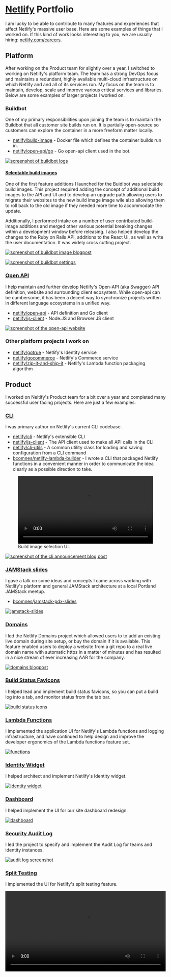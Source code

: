# [Netlify](http://www.netlify.com) Portfolio

I am lucky to be able to contribute to many features and experiences that affect Netlify's massive user base.  Here are some examples of things that I worked on.  If this kind of work looks interesting to you, we are usually hiring: [netlify.com/careers](https://www.netlify.com/careers/).

## Platform

After working on the Product team for slightly over a year, I switched to working on Netlify's platform team.  The team has a strong DevOps focus and maintains a redundant, highly available multi-cloud infrastructure on which Netlify and and all of its services run.  My focus on the team is to maintain, develop, scale and improve various critical services and libraries.  Below are some examples of larger projects I worked on.

### Buildbot

One of my primary responsibilities upon joining the team is to maintain the Buildbot that all customer site builds run on.  It is partially open-source so customers can explore the container in a more freeform matter locally.

<ul>
  <li class="lang docker"><a href="https://github.com/netlify/build-image">netlify/build-image</a> - Docker file which defines the container builds run in.</li>
  <li class="lang go"><a href="https://godoc.org/github.com/netlify/open-api/go">netlify/open-api/go</a> - Go open-api client used in the bot.</li>
</ul>

[![screenshot of buildbot logs](./buildbot.png)](./buildbot.png)

#### [Selectable build images](https://www.netlify.com/blog/2019/03/14/a-more-flexible-build-architecture-with-updated-linux/)

One of the first feature additions I launched for the Buidlbot was selectable build images.  This project required adding the concept of additional build images to the API and UI and to develop an upgrade path allowing users to migrate their websites to the new build image image wile also allowing them to roll back to the old image if they needed more time to accommodate the update.

Additionally, I performed intake on a number of user contributed build-image additions and merged other various potential breaking changes within a development window before releasing.  I also helped develop the changes to the Ruby on Rails API, additions to the React UI, as well as write the user documentation.  It was widely cross cutting project.

[![screenshot of buildbot image blogpost](./build-image-blog.png)](https://www.netlify.com/blog/2019/03/14/a-more-flexible-build-architecture-with-updated-linux/)

[![screenshot of buildbot settings](./image-selection.png)](./image-selection.png)

### [Open API](https://open-api.netlify.com)

I help maintain and further develop Netlify's Open-API (aka Swagger) API definition, website and surrounding client ecosystem.  While open-api can be cumbersome, it has been a decent way to synchronize projects written in different language ecosystems in a unified way.

<ul>
  <li class="lang go"><a href="https://github.com/netlify/open-api">netlify/open-api</a> - API definition and Go client</li>
  <li class="lang js"><a href="https://github.com/netlify/js-client">netlify/js-client</a> - Node.JS and Browser JS client</li>
</ul>

[![screenshot of the open-api website](./open-api-web.png)](https://open-api.netlify.com)

### Other platform projects I work on

<ul>
  <li class="lang go"><a href="http://github.com/netlify/gotrue">netlify/gotrue</a> - Netlify's Identity service</li>
  <li class="lang go"><a href="http://github.com/netlify/gocommerce">netlify/gocommerce</a> - Netlify's Commerce service</li>
  <li class="lang js"><a href="https://github.com/netlify/zip-it-and-ship-it">netlify/zip-it-and-ship-it</a> - Netlify's Lambda function packaging algorithm</li>
</ul>

## Product

I worked on Neltify's Product team for a bit over a year and completed many successful user facing projects.  Here are just a few examples:

### [CLI](https://cli.netlify.com)

I was primary author on Netlify's current CLI codebase.

<ul>
  <li class="lang js"><a href="http://github.com/netlify/cli">netlify/cli</a> - Netlify's extensible CLI</li>
  <li class="lang js"><a href="https://github.com/netlify/js-client">netlify/js-client</a> - The API client used to make all API calls in the CLI</li>
  <li class="lang js"><a href="https://github.com/netlify/cli-utils">netlify/cli-utils</a> - A common utility class for loading and saving configuration from a CLI command</li>
  <li class="lang js"><a href="https://github.com/bcomnes/netlify-lambda-builder">bcomnes/netlify-lambda-builder</a> - I wrote a CLI that packaged Netlify functions in a convenient manner in order to communicate the idea clearly as a possible direction to take.</li>
</ul>

<figure>
  <video controls width="100%">
    <source src="./netlify-cli.mp4" type="video/mp4">
  </video>
  <figcaption>Build image selection UI.</figcaption>
</figure>

[![screenshot of the cli announcement blog post](./cli-blog.png)](https://www.netlify.com/blog/2018/09/10/netlify-cli-2.0-now-in-beta-/)

### [JAMStack slides](https://brets-jamstack-pdx-slides.netlify.com/#0)

I gave a talk on some ideas and concepts I came across working with Netlify's platform and general JAMStack architecture at a local Portland JAMStack meetup.

<ul>
  <li class="lang html"><a href="https://github.com/bcomnes/jamstack-pdx-slides">bcomnes/jamstack-pdx-slides</a></li>
</ul>

[![jamstack-slides](./jam-slides.png)](https://brets-jamstack-pdx-slides.netlify.com/#0)

### [Domains](https://www.netlify.com/blog/2018/06/19/buy-and-secure-a-custom-domain-through-netlify/)

I led the Netlify Domains project which allowed users to to add an existing live domain during site setup, or buy the domain if it is available.  This feature enabled users to deploy a website from a git repo to a real live domain name with automatic https in a matter of minutes and has resulted in a nice stream of ever increasing AAR for the company.

[![domains blogpost](./domains-blogpost.png)](https://www.netlify.com/blog/2018/06/19/buy-and-secure-a-custom-domain-through-netlify/)

### [Build Status Favicons](https://www.netlify.com/blog/2018/05/22/netlify-now-shows-your-deploy-status-on-its-favicon/)

I helped lead and implement build status favicons, so you can put a build log into a tab, and monitor status from the tab bar.

[![build status icons](./build-icons.jpeg)](https://www.netlify.com/blog/2018/05/22/netlify-now-shows-your-deploy-status-on-its-favicon/)

### [Lambda Functions](https://www.netlify.com/blog/2018/03/20/netlifys-aws-lambda-functions-bring-the-backend-to-your-frontend-workflow/)

I implemented the application UI for Netlify's Lambda functions and logging infrastructure, and have continued to help design and improve the developer ergonomics of the Lambda functions feature set.

[![functions](./functions.png)](https://www.netlify.com/blog/2018/03/20/netlifys-aws-lambda-functions-bring-the-backend-to-your-frontend-workflow/)

### [Identity Widget](https://identity.netlify.com)

I helped architect and implement Netlify's Identity widget.

[![identity widget](./identity-widget.png)](https://identity.netlify.com)

### [Dashboard](https://www.netlify.com/blog/2017/08/22/introducing-site-dashboards/)

I helped implement the UI for our site dashboard redesign.

[![dashboard](./dashboard.png)](https://www.netlify.com/blog/2017/08/22/introducing-site-dashboards/)

### [Security Audit Log](https://www.netlify.com/blog/2017/07/27/introducing-audit-log/)

I led the project to specify and implement the Audit Log for teams and identity instances.

[![audit log screenshot](./audit-log.png)](https://www.netlify.com/blog/2017/07/27/introducing-audit-log/)

### [Split Testing](https://www.netlify.com/blog/2017/06/28/introducing-teams-new-features-and-an-update-to-our-plans/)

I implemented the UI for Netlify's split testing feature.

<video controls width="100%">
  <source src="./split-testing.mp4" type="video/mp4">
</video>
